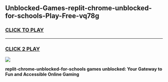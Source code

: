 
## Unblocked-Games-replit-chrome-unblocked-for-schools-Play-Free-vq78g
<h3>
<a href="https://premium76.site?title=replit-chrome-unblocked-for-schools&ref=12A">CLICK TO PLAY</a></h3>
<hr>

<h3>
<a href="https://premium76.site?title=replit-chrome-unblocked-for-schools&ref=12A">CLICK 2 PLAY</a>
  
</h3>

<a href="https://premium76.site?title=replit-chrome-unblocked-for-schools&ref=12A"><img src="https://clearcache.store/games.png"></a>


**replit-chrome-unblocked-for-schools games unblocked: Your Gateway to Fun and Accessible Online Gaming**
